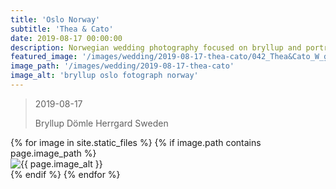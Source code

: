 ```yaml
---
title: 'Oslo Norway'
subtitle: 'Thea & Cato'
date: 2019-08-17 00:00:00
description: Norwegian wedding photography focused on bryllup and portrait photography. 
featured_image: '/images/wedding/2019-08-17-thea-cato/042_Thea&Cato_W_griffinphotography_oslo_norway_bryllup_wedding_20190817.jpg'
image_path: '/images/wedding/2019-08-17-thea-cato'
image_alt: 'bryllup oslo fotograph norway'
---
```


> 2019-08-17
> 
> Bryllup Dömle Herrgard Sweden

<!-- DO NOT EDIT BELOW -->
<div class="image-wrap" >
{% for image in site.static_files %}
    {% if image.path contains page.image_path %}
        <div class="image-wrap" >
        <img src="{{ site.baseurl }}{{ image.path }}" alt="{{ page.image_alt }}" />
        </div>
    {% endif %}
{% endfor %}
